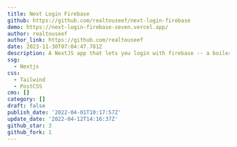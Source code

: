 ```yaml
---
title: Next Login Firebase
github: https://github.com/realtouseef/next-login-firebase
demo: https://next-login-firebase-seven.vercel.app/
author: realtouseef
author_link: https://github.com/realtouseef
date: 2023-11-30T07:04:47.781Z
description: A NextJS app that lets you login with firebase -- a boilerplate app
ssg:
  - Nextjs
css:
  - Tailwind
  - PostCSS
cms: []
category: []
draft: false
publish_date: '2022-04-01T10:17:57Z'
update_date: '2022-04-12T14:16:37Z'
github_star: 3
github_fork: 1
---
```

